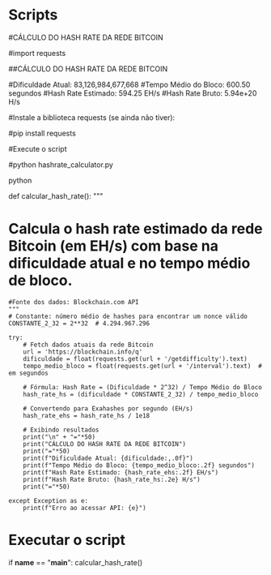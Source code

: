 # Scripts

#CÁLCULO DO HASH RATE DA REDE BITCOIN

#import requests


##CÁLCULO DO HASH RATE DA REDE BITCOIN

#Dificuldade Atual: 83,126,984,677,668
#Tempo Médio do Bloco: 600.50 segundos
#Hash Rate Estimado: 594.25 EH/s
#Hash Rate Bruto: 5.94e+20 H/s


#Instale a biblioteca requests (se ainda não tiver):

#pip install requests

#Execute o script

#python hashrate_calculator.py

python

def calcular_hash_rate():
    """
   # Calcula o hash rate estimado da rede Bitcoin (em EH/s) com base na dificuldade atual e no tempo médio de bloco.
    #Fonte dos dados: Blockchain.com API
    """
    # Constante: número médio de hashes para encontrar um nonce válido
    CONSTANTE_2_32 = 2**32  # 4.294.967.296

    try:
        # Fetch dados atuais da rede Bitcoin
        url = 'https://blockchain.info/q'
        dificuldade = float(requests.get(url + '/getdifficulty').text)
        tempo_medio_bloco = float(requests.get(url + '/interval').text)  # em segundos

        # Fórmula: Hash Rate = (Dificuldade * 2^32) / Tempo Médio do Bloco
        hash_rate_hs = (dificuldade * CONSTANTE_2_32) / tempo_medio_bloco

        # Convertendo para Exahashes por segundo (EH/s)
        hash_rate_ehs = hash_rate_hs / 1e18

        # Exibindo resultados
        print("\n" + "="*50)
        print("CÁLCULO DO HASH RATE DA REDE BITCOIN")
        print("="*50)
        print(f"Dificuldade Atual: {dificuldade:,.0f}")
        print(f"Tempo Médio do Bloco: {tempo_medio_bloco:.2f} segundos")
        print(f"Hash Rate Estimado: {hash_rate_ehs:.2f} EH/s")
        print(f"Hash Rate Bruto: {hash_rate_hs:.2e} H/s")
        print("="*50)

    except Exception as e:
        print(f"Erro ao acessar API: {e}")

# Executar o script
if __name__ == "__main__":
    calcular_hash_rate()
    
